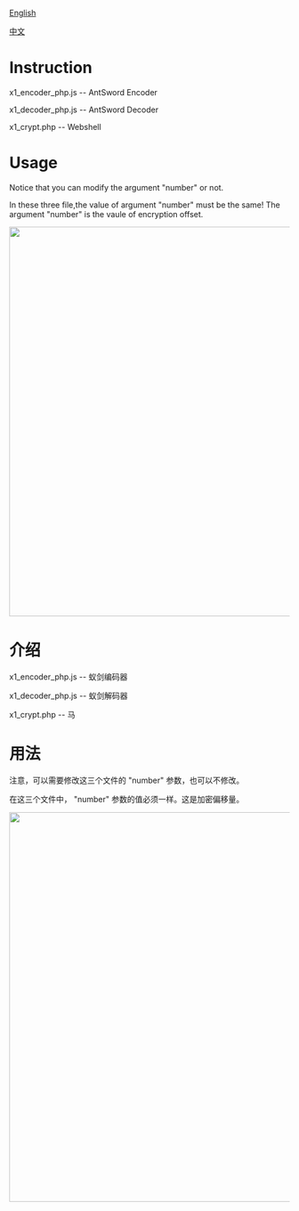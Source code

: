 [English](#Introduction)

[中文](#介绍)

# Instruction

x1_encoder_php.js -- AntSword Encoder

x1_decoder_php.js -- AntSword Decoder

x1_crypt.php -- Webshell

# Usage

Notice that you can modify the argument "number" or not. 

In these three file,the value of argument "number" must be the same! The argument "number" is the vaule of encryption offset.

<img src="https://github.com/xiaopan233/AntSword-Cryption-WebShell/blob/main/php/pic/1.png" width=700>

# 介绍

x1_encoder_php.js -- 蚁剑编码器

x1_decoder_php.js -- 蚁剑解码器

x1_crypt.php -- 马

# 用法

注意，可以需要修改这三个文件的 "number" 参数，也可以不修改。

在这三个文件中， "number" 参数的值必须一样。这是加密偏移量。

<img src="https://github.com/xiaopan233/AntSword-Cryption-WebShell/blob/main/php/pic/1.png" width=700>
